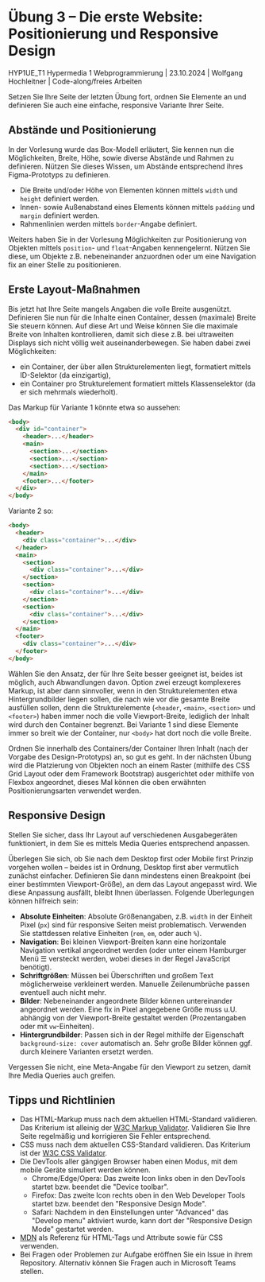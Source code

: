 # Übung 3 – Die erste Website: Positionierung und Responsive Design
HYP1UE_T1 Hypermedia 1 Webprogrammierung | 23.10.2024 | Wolfgang Hochleitner | Code-along/freies Arbeiten

Setzen Sie Ihre Seite der letzten Übung fort, ordnen Sie Elemente an und definieren Sie auch eine einfache, responsive Variante Ihrer Seite.

## Abstände und Positionierung

In der Vorlesung wurde das Box-Modell erläutert, Sie kennen nun die Möglichkeiten, Breite, Höhe, sowie diverse Abstände und Rahmen zu definieren. Nützen Sie dieses Wissen, um Abstände entsprechend ihres Figma-Prototyps zu definieren.

- Die Breite und/oder Höhe von Elementen können mittels `width` und `height` definiert werden.
- Innen- sowie Außenabstand eines Elements können mittels `padding` und `margin` definiert werden.
- Rahmenlinien werden mittels `border`-Angabe definiert.

Weiters haben Sie in der Vorlesung Möglichkeiten zur Positionierung von Objekten mittels `position`- und `float`-Angaben kennengelernt. Nützen Sie diese, um Objekte z.B. nebeneinander anzuordnen oder um eine Navigation fix an einer Stelle zu positionieren.

## Erste Layout-Maßnahmen

Bis jetzt hat Ihre Seite mangels Angaben die volle Breite ausgenützt. Definieren Sie nun für die Inhalte einen Container, dessen (maximale) Breite Sie steuern können. Auf diese Art und Weise können Sie die maximale Breite von Inhalten kontrollieren, damit sich diese z.B. bei ultraweiten Displays sich nicht völlig weit auseinanderbewegen. Sie haben dabei zwei Möglichkeiten:

- ein Container, der über allen Strukturelementen liegt, formatiert mittels ID-Selektor (da einzigartig),
- ein Container pro Strukturelement formatiert mittels Klassenselektor (da er sich mehrmals wiederholt).

Das Markup für Variante 1 könnte etwa so aussehen:

```html
<body>
  <div id="container">
    <header>...</header>
    <main>
      <section>...</section>
      <section>...</section>
      <section>...</section>
    </main>
    <footer>...</footer>
  </div>
</body>
```

Variante 2 so:

```html
<body>
  <header>
    <div class="container">...</div>
  </header>
  <main>
    <section>
      <div class="container">...</div>
    </section>
    <section>
      <div class="container">...</div>
    </section>
    <section>
      <div class="container">...</div>
    </section>
  </main>
  <footer>
    <div class="container">...</div>
  </footer>
</body>
```

Wählen Sie den Ansatz, der für Ihre Seite besser geeignet ist, beides ist möglich, auch Abwandlungen davon. Option zwei erzeugt komplexeres Markup, ist aber dann sinnvoller, wenn in den Strukturelementen etwa Hintergrundbilder liegen sollen, die nach wie vor die gesamte Breite ausfüllen sollen, denn die Strukturelemente (`<header`, `<main>`, `<section>` und `<footer>`) haben immer noch die volle Viewport-Breite, lediglich der Inhalt wird durch den Container begrenzt. Bei Variante 1 sind diese Elemente immer so breit wie der Container, nur `<body>` hat dort noch die volle Breite.

Ordnen Sie innerhalb des Containers/der Container Ihren Inhalt (nach der Vorgabe des Design-Prototyps) an, so gut es geht. In der nächsten Übung wird die Platzierung von Objekten noch an einem Raster (mithilfe des CSS Grid Layout oder dem Framework Bootstrap) ausgerichtet oder mithilfe von Flexbox angeordnet, dieses Mal können die oben erwähnten Positionierungsarten verwendet werden.

## Responsive Design

Stellen Sie sicher, dass Ihr Layout auf verschiedenen Ausgabegeräten funktioniert, in dem Sie es mittels Media Queries entsprechend anpassen.

Überlegen Sie sich, ob Sie nach dem Desktop first oder Mobile first Prinzip vorgehen wollen – beides ist in Ordnung, Desktop first aber vermutlich zunächst einfacher. Definieren Sie dann mindestens einen Breakpoint (bei einer bestimmten Viewport-Größe), an dem das Layout angepasst wird. Wie diese Anpassung ausfällt, bleibt Ihnen überlassen. Folgende Überlegungen können hilfreich sein:

- **Absolute Einheiten**: Absolute Größenangaben, z.B. `width` in der Einheit Pixel (`px`) sind für responsive Seiten meist problematisch. Verwenden Sie stattdessen relative Einheiten (`rem`, `em`, oder auch `%`).
- **Navigation**: Bei kleinen Viewport-Breiten kann eine horizontale Navigation vertikal angeordnet werden (oder unter einem Hamburger Menü ☰ versteckt werden, wobei dieses in der Regel JavaScript benötigt).
- **Schriftgrößen**: Müssen bei Überschriften und großem Text möglicherweise verkleinert werden. Manuelle Zeilenumbrüche passen eventuell auch nicht mehr.
- **Bilder**: Nebeneinander angeordnete Bilder können untereinander angeordnet werden. Eine fix in Pixel angegebene Größe muss u.U. abhängig von der Viewport-Breite gestaltet werden (Prozentangaben oder mit `vw`-Einheiten).
- **Hintergrundbilder**: Passen sich in der Regel mithilfe der Eigenschaft `background-size: cover` automatisch an. Sehr große Bilder können ggf. durch kleinere Varianten ersetzt werden.

Vergessen Sie nicht, eine Meta-Angabe für den Viewport zu setzen, damit Ihre Media Queries auch greifen.

## Tipps und Richtlinien

- Das HTML-Markup muss nach dem aktuellen HTML-Standard validieren. Das Kriterium ist alleinig der [W3C Markup Validator](https://validator.w3.org/). Validieren Sie Ihre Seite regelmäßig und korrigieren Sie Fehler entsprechend.
- CSS muss nach dem aktuellen CSS-Standard validieren. Das Kriterium ist der [W3C CSS Validator](https://jigsaw.w3.org/css-validator/).
- Die DevTools aller gängigen Browser haben einen Modus, mit dem mobile Geräte simuliert werden können.
  - Chrome/Edge/Opera: Das zweite Icon links oben in den DevTools startet bzw. beendet die "Device toolbar".
  - Firefox: Das zweite Icon rechts oben in den Web Developer Tools startet bzw. beendet den "Responsive Design Mode".
  - Safari: Nachdem in den Einstellungen unter "Advanced" das "Develop menu" aktiviert wurde, kann dort der "Responsive Design Mode" gestartet werden.
- [MDN](https://developer.mozilla.org/en-US/) als Referenz für HTML-Tags und Attribute sowie für CSS verwenden.
- Bei Fragen oder Problemen zur Aufgabe eröffnen Sie ein Issue in ihrem Repository. Alternativ können Sie Fragen auch in Microsoft Teams stellen.
